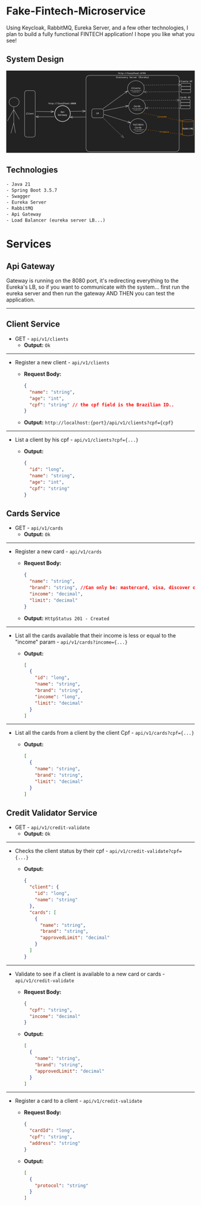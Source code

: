# Fake-Fintech-Microservice

Using Keycloak, RabbitMQ, Eureka Server, and a few other technologies, I plan to build a fully functional FINTECH application! I hope you like what you see!

## System Design

![alt text](docs/images/System_Design.png)

## Technologies

    - Java 21
    - Spring Boot 3.5.7
    - Swagger
    - Eureka Server
    - RabbitMQ
    - Api Gateway
    - Load Balancer (eureka server LB...)

# Services

## Api Gateway

Gateway is running on the 8080 port, it's redirecting everything to the Eureka's LB, so if you want to communicate with the system... first run the eureka server and then run the gateway AND THEN you can test the application.

---

## Client Service

- GET - `api/v1/clients`
  - **Output:**
    `Ok`

---

- Register a new client - `api/v1/clients`

  - **Request Body:**

    ```json
    {
      "name": "string",
      "age": "int",
      "cpf": "string" // the cpf field is the Brazilian ID..
    }
    ```

  - **Output:**
    `http://localhost:{port}/api/v1/clients?cpf={cpf}`

---

- List a client by his cpf - `api/v1/clients?cpf={...}`

  - **Output:**

    ```json
    {
      "id": "long",
      "name": "string",
      "age": "int",
      "cpf": "string"
    }
    ```

## Cards Service

- GET - `api/v1/cards`
  - **Output:**
    `Ok`

---

- Register a new card - `api/v1/cards`

  - **Request Body:**

    ```json
    {
      "name": "string",
      "brand": "string", //Can only be: mastercard, visa, discover or american express
      "income": "decimal",
      "limit": "decimal"
    }
    ```

  - **Output:**
    `HttpStatus 201 - Created`

---

- List all the cards available that their income is less or equal to the "income" param - `api/v1/cards?income={...}`

  - **Output:**

    ```json
    [
      {
        "id": "long",
        "name": "string",
        "brand": "string",
        "income": "long",
        "limit": "decimal"
      }
    ]
    ```

---

- List all the cards from a client by the client Cpf - `api/v1/cards?cpf={...}`

  - **Output:**

    ```json
    [
      {
        "name": "string",
        "brand": "string",
        "limit": "decimal"
      }
    ]
    ```

## Credit Validator Service

- GET - `api/v1/credit-validate`
  - **Output:**
    `Ok`

---

- Checks the client status by their cpf - `api/v1/credit-validate?cpf={...}`

  - **Output:**

    ```json
    {
      "client": {
        "id": "long",
        "name": "string"
      },
      "cards": [
        {
          "name": "string",
          "brand": "string",
          "approvedLimit": "decimal"
        }
      ]
    }
    ```

---

- Validate to see if a client is available to a new card or cards - `api/v1/credit-validate`

  - **Request Body:**

    ```json
    {
      "cpf": "string",
      "income": "decimal"
    }
    ```

  - **Output:**

    ```json
    [
      {
        "name": "string",
        "brand": "string",
        "approvedLimit": "decimal"
      }
    ]
    ```

---

- Register a card to a client - `api/v1/credit-validate`

  - **Request Body:**

    ```json
    {
      "cardId": "long",
      "cpf": "string",
      "address": "string"
    }
    ```

  - **Output:**

    ```json
    [
      {
        "protocol": "string"
      }
    ]
    ```
